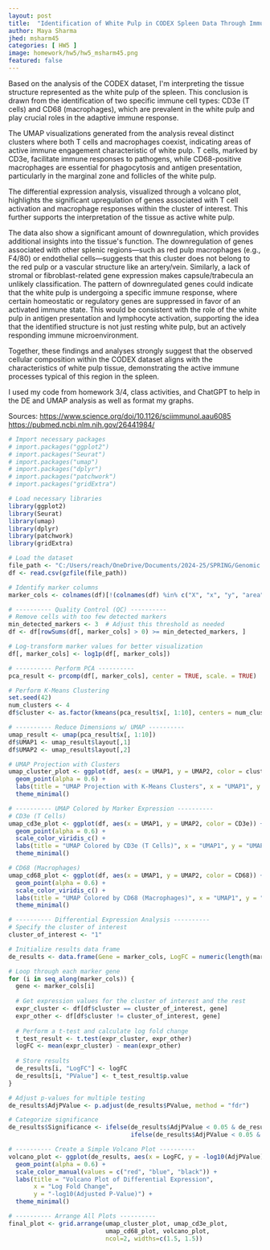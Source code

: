 ```yaml
---
layout: post
title:  "Identification of White Pulp in CODEX Spleen Data Through Immune Cell Profiling"
author: Maya Sharma
jhed: msharm45
categories: [ HW5 ]
image: homework/hw5/hw5_msharm45.png
featured: false
---
```


Based on the analysis of the CODEX dataset, I'm interpreting the tissue structure represented 
as the white pulp of the spleen. This conclusion is drawn from the identification of two specific 
immune cell types: CD3e (T cells) and CD68 (macrophages), which are prevalent in the white pulp and 
play crucial roles in the adaptive immune response. 

The UMAP visualizations generated from the analysis reveal distinct clusters where both T cells and 
macrophages coexist, indicating areas of active immune engagement characteristic of white pulp. T cells,
marked by CD3e, facilitate immune responses to pathogens, while CD68-positive macrophages are essential 
for phagocytosis and antigen presentation, particularly in the marginal zone and follicles of the white pulp.

The differential expression analysis, visualized through a volcano plot, highlights the significant 
upregulation of genes associated with T cell activation and macrophage responses within the cluster 
of interest. This further supports the interpretation of the tissue as active white pulp.

The data also show a significant amount of downregulation, which provides additional insights 
into the tissue's function. The downregulation of genes associated with other splenic regions—such as 
red pulp macrophages (e.g., F4/80) or endothelial cells—suggests that this cluster does not belong to 
the red pulp or a vascular structure like an artery/vein. Similarly, a lack of stromal or fibroblast-related
gene expression makes capsule/trabecula an unlikely classification. The pattern of downregulated
genes could indicate that the white pulp is undergoing a specific immune response, where certain 
homeostatic or regulatory genes are suppressed in favor of an activated immune state. This would be 
consistent with the role of the white pulp in antigen presentation and lymphocyte activation, supporting 
the idea that the identified structure is not just resting white pulp, but an actively responding immune 
microenvironment.

Together, these findings and analyses strongly suggest that the observed cellular composition within the 
CODEX dataset aligns with the characteristics of white pulp tissue, demonstrating the active immune processes 
typical of this region in the spleen.

I used my code from homework 3/4, class activities, and ChatGPT to help in the DE and UMAP analysis as well as format my graphs.

Sources:
https://www.science.org/doi/10.1126/sciimmunol.aau6085
https://pubmed.ncbi.nlm.nih.gov/26441984/

```r
# Import necessary packages
# import.packages("ggplot2")
# import.packages("Seurat")
# import.packages("umap")
# import.packages("dplyr")
# import.packages("patchwork")
# import.packages("gridExtra")

# Load necessary libraries
library(ggplot2)
library(Seurat)
library(umap)
library(dplyr)
library(patchwork)
library(gridExtra)

# Load the dataset
file_path <- "C:/Users/reach/OneDrive/Documents/2024-25/SPRING/Genomic Data Visualization/codex_spleen_3.csv.gz"
df <- read.csv(gzfile(file_path))

# Identify marker columns 
marker_cols <- colnames(df)[!(colnames(df) %in% c("X", "x", "y", "area"))]

# ---------- Quality Control (QC) ----------
# Remove cells with too few detected markers
min_detected_markers <- 3  # Adjust this threshold as needed
df <- df[rowSums(df[, marker_cols] > 0) >= min_detected_markers, ]

# Log-transform marker values for better visualization
df[, marker_cols] <- log1p(df[, marker_cols])

# ---------- Perform PCA ----------
pca_result <- prcomp(df[, marker_cols], center = TRUE, scale. = TRUE)

# Perform K-Means Clustering
set.seed(42)
num_clusters <- 4
df$cluster <- as.factor(kmeans(pca_result$x[, 1:10], centers = num_clusters, nstart = 10)$cluster)

# ---------- Reduce Dimensions w/ UMAP ----------
umap_result <- umap(pca_result$x[, 1:10])
df$UMAP1 <- umap_result$layout[,1]
df$UMAP2 <- umap_result$layout[,2]

# UMAP Projection with Clusters
umap_cluster_plot <- ggplot(df, aes(x = UMAP1, y = UMAP2, color = cluster)) +
  geom_point(alpha = 0.6) +
  labs(title = "UMAP Projection with K-Means Clusters", x = "UMAP1", y = "UMAP2", color = "Cluster") +
  theme_minimal()

# ---------- UMAP Colored by Marker Expression ----------
# CD3e (T Cells)
umap_cd3e_plot <- ggplot(df, aes(x = UMAP1, y = UMAP2, color = CD3e)) +
  geom_point(alpha = 0.6) +
  scale_color_viridis_c() +
  labs(title = "UMAP Colored by CD3e (T Cells)", x = "UMAP1", y = "UMAP2", color = "CD3e") +
  theme_minimal()

# CD68 (Macrophages)
umap_cd68_plot <- ggplot(df, aes(x = UMAP1, y = UMAP2, color = CD68)) +
  geom_point(alpha = 0.6) +
  scale_color_viridis_c() +
  labs(title = "UMAP Colored by CD68 (Macrophages)", x = "UMAP1", y = "UMAP2", color = "CD68") +
  theme_minimal()

# ---------- Differential Expression Analysis ----------
# Specify the cluster of interest
cluster_of_interest <- "1"

# Initialize results data frame
de_results <- data.frame(Gene = marker_cols, LogFC = numeric(length(marker_cols)), PValue = numeric(length(marker_cols)))

# Loop through each marker gene
for (i in seq_along(marker_cols)) {
  gene <- marker_cols[i]
  
  # Get expression values for the cluster of interest and the rest
  expr_cluster <- df[df$cluster == cluster_of_interest, gene]
  expr_other <- df[df$cluster != cluster_of_interest, gene]
  
  # Perform a t-test and calculate log fold change
  t_test_result <- t.test(expr_cluster, expr_other)
  logFC <- mean(expr_cluster) - mean(expr_other)
  
  # Store results
  de_results[i, "LogFC"] <- logFC
  de_results[i, "PValue"] <- t_test_result$p.value
}

# Adjust p-values for multiple testing
de_results$AdjPValue <- p.adjust(de_results$PValue, method = "fdr")

# Categorize significance
de_results$Significance <- ifelse(de_results$AdjPValue < 0.05 & de_results$LogFC > 0, "Upregulated",
                                  ifelse(de_results$AdjPValue < 0.05 & de_results$LogFC < 0, "Downregulated", "Not Significant"))

# ---------- Create a Simple Volcano Plot ----------
volcano_plot <- ggplot(de_results, aes(x = LogFC, y = -log10(AdjPValue), color = Significance)) +
  geom_point(alpha = 0.6) +
  scale_color_manual(values = c("red", "blue", "black")) +
  labs(title = "Volcano Plot of Differential Expression", 
       x = "Log Fold Change", 
       y = "-log10(Adjusted P-Value)") +
  theme_minimal()

# ---------- Arrange All Plots ----------
final_plot <- grid.arrange(umap_cluster_plot, umap_cd3e_plot,
                           umap_cd68_plot, volcano_plot,
                           ncol=2, widths=c(1.5, 1.5))

```
